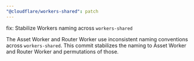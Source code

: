 ```yaml
---
"@cloudflare/workers-shared": patch
---
```


fix: Stabilize Workers naming across `workers-shared`

The Asset Worker and Router Worker use inconsistent naming conventions across `workers-shared`. This commit stabilizes the naming to Asset Worker and Router Worker and permutations of those.
